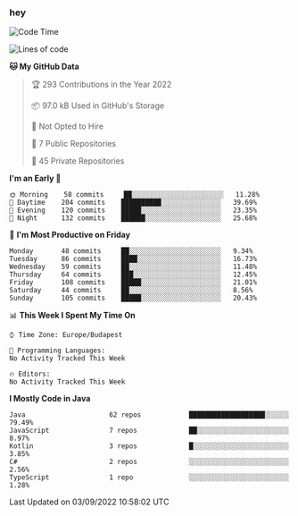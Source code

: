 ### hey

<!--START_SECTION:waka-->
![Code Time](http://img.shields.io/badge/Code%20Time-801%20hrs%2035%20mins-blue)

![Lines of code](https://img.shields.io/badge/From%20Hello%20World%20I%27ve%20Written-510%20Thousand%20lines%20of%20code-blue)

**🐱 My GitHub Data** 

> 🏆 293 Contributions in the Year 2022
 > 
> 📦 97.0 kB Used in GitHub's Storage 
 > 
> 🚫 Not Opted to Hire
 > 
> 📜 7 Public Repositories 
 > 
> 🔑 45 Private Repositories  
 > 
**I'm an Early 🐤** 

```text
🌞 Morning    58 commits     ██░░░░░░░░░░░░░░░░░░░░░░░   11.28% 
🌆 Daytime    204 commits    ██████████░░░░░░░░░░░░░░░   39.69% 
🌃 Evening    120 commits    █████░░░░░░░░░░░░░░░░░░░░   23.35% 
🌙 Night      132 commits    ██████░░░░░░░░░░░░░░░░░░░   25.68%

```
📅 **I'm Most Productive on Friday** 

```text
Monday       48 commits     ██░░░░░░░░░░░░░░░░░░░░░░░   9.34% 
Tuesday      86 commits     ████░░░░░░░░░░░░░░░░░░░░░   16.73% 
Wednesday    59 commits     ██░░░░░░░░░░░░░░░░░░░░░░░   11.48% 
Thursday     64 commits     ███░░░░░░░░░░░░░░░░░░░░░░   12.45% 
Friday       108 commits    █████░░░░░░░░░░░░░░░░░░░░   21.01% 
Saturday     44 commits     ██░░░░░░░░░░░░░░░░░░░░░░░   8.56% 
Sunday       105 commits    █████░░░░░░░░░░░░░░░░░░░░   20.43%

```


📊 **This Week I Spent My Time On** 

```text
⌚︎ Time Zone: Europe/Budapest

💬 Programming Languages: 
No Activity Tracked This Week

🔥 Editors: 
No Activity Tracked This Week

```

**I Mostly Code in Java** 

```text
Java                     62 repos            ███████████████████░░░░░░   79.49% 
JavaScript               7 repos             ██░░░░░░░░░░░░░░░░░░░░░░░   8.97% 
Kotlin                   3 repos             █░░░░░░░░░░░░░░░░░░░░░░░░   3.85% 
C#                       2 repos             ░░░░░░░░░░░░░░░░░░░░░░░░░   2.56% 
TypeScript               1 repo              ░░░░░░░░░░░░░░░░░░░░░░░░░   1.28%

```



 Last Updated on 03/09/2022 10:58:02 UTC
<!--END_SECTION:waka-->
